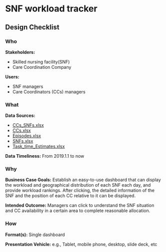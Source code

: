 # SNF workload tracker


## Design Checklist

### Who
**Stakeholders:**
- Skilled nursing facility(SNF)
- Care Coordination Company

**Users:**
- SNF managers
- Care Coordinators (CCs) managers
    
### What
**Data Sources:**
- [CCs_SNFs.xlsx](https://github.com/waittim/SNF-workload-tracker/blob/main/data/CCs_SNFs.xlsx)
- [CCs.xlsx](https://github.com/waittim/SNF-workload-tracker/blob/main/data/CCs.xlsx)
- [Episodes.xlsx](https://github.com/waittim/SNF-workload-tracker/blob/main/data/Episodes.xlsx)
- [SNFs.xlsx](https://github.com/waittim/SNF-workload-tracker/blob/main/data/SNFs.xlsx)
- [Task_time_Estimates.xlsx](https://github.com/waittim/SNF-workload-tracker/blob/main/data/Task_time_Estimates.xlsx)

**Data Timeliness:** From 2019.1.1 to now


### Why
**Business Case Goals:** Establish an easy-to-use dashboard that can display the workload and geographical distribution of each SNF each day, and provide workload rankings. After clicking, the detailed information of the SNF and the position of each CC relative to it can be displayed.


**Intended Outcome:** Managers can click to understand the SNF situation and CC availability in a certain area to complete reasonable allocation.


### How
**Format(s):** Single dashboard

**Presentation Vehicle:** e.g., Tablet, mobile phone, desktop, slide deck, etc
